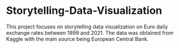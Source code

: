 # Storytelling-Data-Visualization
This project focuses on storytelling data visualization on Euro daily exchange rates between 1999 and 2021. The data was obtained from Kaggle with the main source being European Central Bank.
